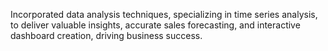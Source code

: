 Incorporated data analysis techniques, specializing in time series analysis, to deliver valuable insights, accurate sales forecasting, and interactive dashboard creation, driving business success.
